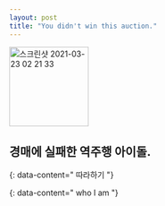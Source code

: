 ```yaml
---
layout: post
title: "You didn't win this auction."
---
```


<img width="142" alt="스크린샷 2021-03-23 02 21 33" src="https://user-images.githubusercontent.com/81041256/112032365-a2995f80-8b7f-11eb-99ad-32ba0683be72.png">

## 경매에 실패한 역주행 아이돌.

{: data-content=" 따라하기 "}

{: data-content=" who I am "}
